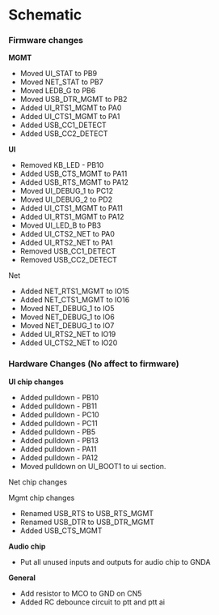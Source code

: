 
# Schematic 

### Firmware changes 
**MGMT**
- Moved UI_STAT to PB9
- Moved NET_STAT to PB7
- Moved LEDB_G to PB6
- Moved USB_DTR_MGMT to PB2
- Added UI_RTS1_MGMT to PA0
- Added UI_CTS1_MGMT to PA1
- Added USB_CC1_DETECT
- Added USB_CC2_DETECT

**UI**
- Removed KB_LED - PB10
- Added USB_CTS_MGMT to PA11
- Added USB_RTS_MGMT to PA12
- Moved UI_DEBUG_1 to PC12
- Moved UI_DEBUG_2 to PD2
- Added UI_CTS1_MGMT to PA11
- Added UI_RTS1_MGMT to PA12
- Moved UI_LED_B to PB3
- Added UI_CTS2_NET to PA0
- Added UI_RTS2_NET to PA1
- Removed USB_CC1_DETECT
- Removed USB_CC2_DETECT

Net
- Added NET_RTS1_MGMT to IO15
- Added NET_CTS1_MGMT to IO16
- Moved NET_DEBUG_1 to IO5
- Moved NET_DEBUG_1 to IO6
- Moved NET_DEBUG_1 to IO7
- Added UI_RTS2_NET to IO19
- Added UI_CTS2_NET to IO20
### Hardware Changes (No affect to firmware)
**UI chip changes**
- Added pulldown - PB10
- Added pulldown - PB11
- Added pulldown - PC10
- Added pulldown - PC11
- Added pulldown - PB5
- Added pulldown - PB13
- Added pulldown - PA11
- Added pulldown - PA12
- Moved pulldown on UI_BOOT1 to ui section.

Net chip changes

Mgmt chip changes
- Renamed USB_RTS to USB_RTS_MGMT
- Renamed USB_DTR to USB_DTR_MGMT
- Added USB_CTS_MGMT

**Audio chip**
- Put all unused inputs and outputs for audio chip to GNDA

**General**
- Add resistor to MCO to GND on CN5
- Added RC debounce circuit to ptt and ptt ai